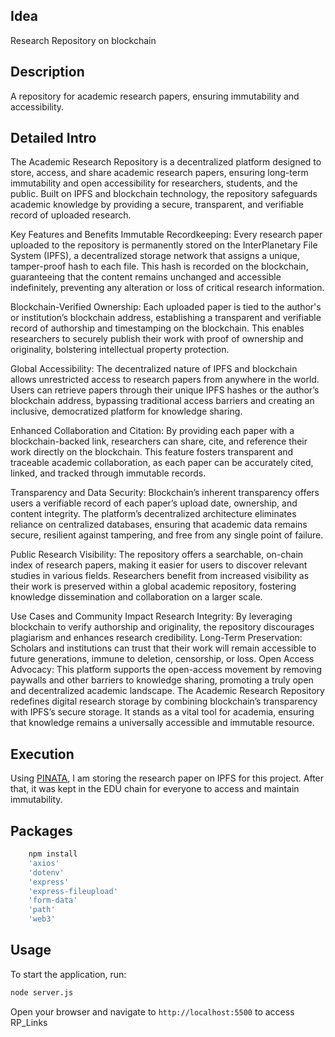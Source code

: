 ## Idea
Research Repository on blockchain

## Description	
A repository for academic research papers, ensuring immutability and accessibility.

## Detailed Intro
The Academic Research Repository is a decentralized platform designed to store, access, and share academic research papers, ensuring long-term immutability and open accessibility for researchers, students, and the public. Built on IPFS and blockchain technology, the repository safeguards academic knowledge by providing a secure, transparent, and verifiable record of uploaded research.

Key Features and Benefits
Immutable Recordkeeping: Every research paper uploaded to the repository is permanently stored on the InterPlanetary File System (IPFS), a decentralized storage network that assigns a unique, tamper-proof hash to each file. This hash is recorded on the blockchain, guaranteeing that the content remains unchanged and accessible indefinitely, preventing any alteration or loss of critical research information.

Blockchain-Verified Ownership: Each uploaded paper is tied to the author's or institution’s blockchain address, establishing a transparent and verifiable record of authorship and timestamping on the blockchain. This enables researchers to securely publish their work with proof of ownership and originality, bolstering intellectual property protection.

Global Accessibility: The decentralized nature of IPFS and blockchain allows unrestricted access to research papers from anywhere in the world. Users can retrieve papers through their unique IPFS hashes or the author’s blockchain address, bypassing traditional access barriers and creating an inclusive, democratized platform for knowledge sharing.

Enhanced Collaboration and Citation: By providing each paper with a blockchain-backed link, researchers can share, cite, and reference their work directly on the blockchain. This feature fosters transparent and traceable academic collaboration, as each paper can be accurately cited, linked, and tracked through immutable records.

Transparency and Data Security: Blockchain’s inherent transparency offers users a verifiable record of each paper’s upload date, ownership, and content integrity. The platform’s decentralized architecture eliminates reliance on centralized databases, ensuring that academic data remains secure, resilient against tampering, and free from any single point of failure.

Public Research Visibility: The repository offers a searchable, on-chain index of research papers, making it easier for users to discover relevant studies in various fields. Researchers benefit from increased visibility as their work is preserved within a global academic repository, fostering knowledge dissemination and collaboration on a larger scale.

Use Cases and Community Impact
Research Integrity: By leveraging blockchain to verify authorship and originality, the repository discourages plagiarism and enhances research credibility.
Long-Term Preservation: Scholars and institutions can trust that their work will remain accessible to future generations, immune to deletion, censorship, or loss.
Open Access Advocacy: This platform supports the open-access movement by removing paywalls and other barriers to knowledge sharing, promoting a truly open and decentralized academic landscape.
The Academic Research Repository redefines digital research storage by combining blockchain’s transparency with IPFS’s secure storage. It stands as a vital tool for academia, ensuring that knowledge remains a universally accessible and immutable resource.

## Execution
Using [PINATA](https://www.pinata.cloud/), I am storing the research paper on IPFS for this project. After that, it was kept in the EDU chain for everyone to access and maintain immutability.

## Packages
```sh
    npm install 
    'axios' 
    'dotenv' 
    'express' 
    'express-fileupload'
    'form-data' 
    'path' 
    'web3'
```
## Usage

To start the application, run:
```sh
node server.js
```

Open your browser and navigate to `http://localhost:5500` to access RP_Links
